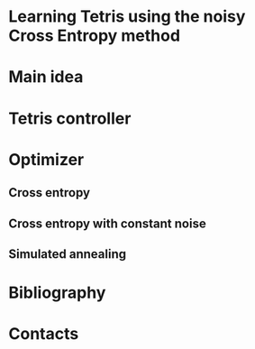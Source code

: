 # Learning Tetris using the noisy Cross Entropy method
# Main idea 
# Tetris controller
# Optimizer
## Cross entropy 
## Cross entropy with constant noise 
## Simulated annealing
# Bibliography 
# Contacts


